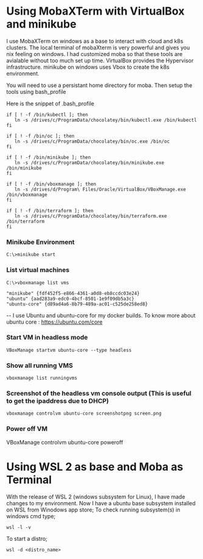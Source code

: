 

# Using MobaXTerm with VirtualBox and minikube 
I use MobaXTerm on windows as a base to interact with cloud and k8s clusters. The local terminal of mobaXterm is very powerful and gives you nix feeling on windows. I had customized moba so that these tools are avialable without too much set up time. 
VirtualBox provides the Hypervisor infrastructure. minikube on windows uses Vbox to create the k8s environment.

You will need to use a persistant home directory for moba. Then setup the tools using bash_profile

Here is the snippet of .bash_profile
```
if [ ! -f /bin/kubectl ]; then
   ln -s /drives/c/ProgramData/chocolatey/bin/kubectl.exe /bin/kubectl
fi

if [ ! -f /bin/oc ]; then
   ln -s /drives/c/ProgramData/chocolatey/bin/oc.exe /bin/oc
fi

if [ ! -f /bin/minikube ]; then
   ln -s /drives/c/ProgramData/chocolatey/bin/minikube.exe /bin/minikube
fi

if [ ! -f /bin/vboxmanage ]; then
   ln -s /drives/d/Program\ Files/Oracle/VirtualBox/VBoxManage.exe /bin/vboxmanage
fi

if [ ! -f /bin/terraform ]; then
   ln -s /drives/c/ProgramData/chocolatey/bin/terraform.exe /bin/terraform
fi

```

### Minikube Environment
`C:\>minikube start`

### List virtual machines
`C:\>vboxmanage list vms`
```
"minikube" {fdf452f5-e866-4361-a0d8-eb8ccdc03e24}
"ubuntu" {aad283a9-edc0-4bcf-8501-1e9f09db5a3c}
"ubuntu-core" {d89ad4a6-8b79-489a-ac01-c525de258ed8}
```
-- I use Ubuntu and ubuntu-core for my docker builds. To know more about ubuntu core : https://ubuntu.com/core

### Start VM in headless mode
`VBoxManage startvm ubuntu-core --type headless`

### Show all running VMS
`vboxmanage list runningvms`

### Screenshot of the headless vm console output (This is useful to get the ipaddress due to DHCP)
`vboxmanage controlvm ubuntu-core screenshotpng screen.png`

### Power off VM
VBoxManage controlvm ubuntu-core poweroff

# Using WSL 2 as base and Moba as Terminal
With the release of WSL 2 (windows subsystem for Linux), I have made changes to my environment. 
Now I have a ubuntu base subsystem installed on WSL from Winodows app store; 
To check running subsystem(s) in windows cmd type;
```
wsl -l -v
```
To start a distro;
```
wsl -d <distro_name>
```